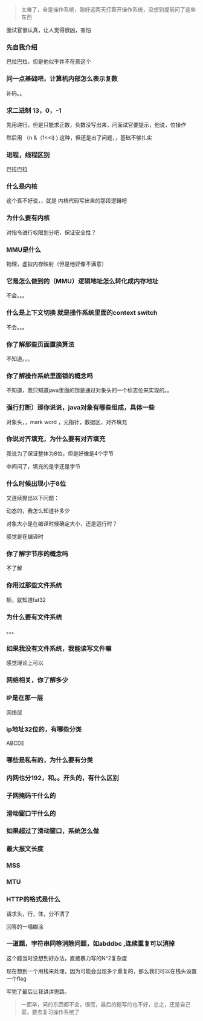 > 太难了，全是操作系统，刚好这两天打算开操作系统，没想到提前问了这些东西

面试官很认真，让人觉得很凶，害怕

### 先自我介绍

巴拉巴拉，但是他似乎并不在意这个

### 问一点基础吧，计算机内部怎么表示复数

补码。。

### 求二进制 13，0，-1

先用递归，但是只能求正数，负数没写出来，问面试官要提示，他说，位操作

然后用 （n &（1<<i) ) 这种，但还是出了问题，，基础不够扎实



### 进程，线程区别

巴拉巴拉

### 什么是内核

这个真不好说，，就是 内核代码写出来的那段逻辑吧

### 为什么要有内核

对指令进行权限划分吧，保证安全性？

### MMU是什么

物理，虚拟内存映射（但是他好像不满意）

### 它是怎么做到的（MMU）逻辑地址怎么转化成内存地址

不会。。。

### 什么是上下文切换 就是操作系统里面的context switch

不会。。。

### 你了解那些页面置换算法

不知道。。。

### 你了解操作系统里面锁的概念吗

不知道，我只知道java里面的锁是通过对象头的一个标志位来实现的。。

### 强行打断）那你说说，java对象有哪些组成，具体一些

对象头，，mark word ，元指针，数据区，对齐填充

### 你说对齐填充，为什么要有对齐填充

我说为了保证整体为8位，但是好像是4个字节

中间问了，填充的是字还是字节 

### 什么时候出现小于8位

又连续抛出以下问题：

动态的，我怎么知道补多少

对象大小是在编译时候确定大小，还是运行时？



感觉是在编译时

### 你了解字节序的概念吗

不了解

### 你用过那些文件系统

额，就知道fat32

### 为什么要有文件系统

。。。

### 如果我没有文件系统，我能读写文件嘛

感觉理论上可以

### 网络相关，你了解多少



### IP是在那一层

网络层

### ip地址32位的，有哪些分类

ABCDE

### 哪些是私有的，为什么要有分类



### 内网也分192，和。。开头的，有什么区别



### 子网掩码干什么的





### 滑动窗口干什么的





### 如果超过了滑动窗口，系统怎么做





### 最大报文长度



### MSS



### MTU



### HTTP的格式是什么

请求头，行，体，分不清了

回答的一塌糊涂



### 一道题，字符串同等消除问题，如abddbc ,连续重复可以消掉

这个题当时没想到好办法，直接暴力写的N^2复杂度

现在想到一个用栈来处理，因为可能会出现多个重复的，那么我们可以在栈头设置一个flag



写完了最后让我讲讲思路。



> 一面卒，问的东西都不会，很慌，最后的题写的也不好，总之，还是自己菜，要去复习操作系统了





